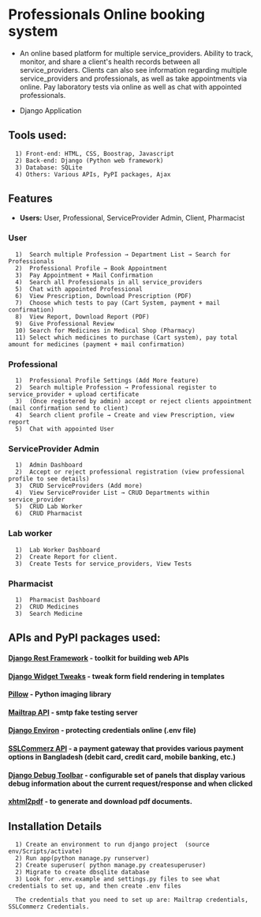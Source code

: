 # Professionals Online booking system

- An online based platform for multiple service_providers. Ability to track, monitor, and share a client's health records between all service_providers. Clients can also see information regarding multiple service_providers and professionals, as well as take appointments via online. Pay laboratory tests via online as well as chat with appointed professionals.

- Django Application

## Tools used:

      1) Front-end: HTML, CSS, Boostrap, Javascript
      2) Back-end: Django (Python web framework)
      3) Database: SQLite
      4) Others: Various APIs, PyPI packages, Ajax

## Features

- **Users:** User, Professional, ServiceProvider Admin, Client, Pharmacist

### User

      1)  Search multiple Profession → Department List → Search for Professionals
      2)  Professional Profile → Book Appointment
      3)  Pay Appointment + Mail Confirmation
      4)  Search all Professionals in all service_providers
      5)  Chat with appointed Professional
      6)  View Prescription, Download Prescription (PDF)
      7)  Choose which tests to pay (Cart System, payment + mail confirmation)
      8)  View Report, Download Report (PDF)
      9)  Give Professional Review
      10) Search for Medicines in Medical Shop (Pharmacy)
      11) Select which medicines to purchase (Cart system), pay total amount for medicines (payment + mail confirmation)

### Professional

      1)  Professional Profile Settings (Add More feature)
      2)  Search multiple Profession → Professional register to service_provider + upload certificate
      3)  (Once registered by admin) accept or reject clients appointment (mail confirmation send to client)
      4)  Search client profile → Create and view Prescription, view report
      5)  Chat with appointed User

### ServiceProvider Admin

      1)  Admin Dashboard
      2)  Accept or reject professional registration (view professional profile to see details)
      3)  CRUD ServiceProviders (Add more)
      4)  View ServiceProvider List → CRUD Departments within service_provider
      5)  CRUD Lab Worker
      6)  CRUD Pharmacist

### Lab worker

      1)  Lab Worker Dashboard
      2)  Create Report for client.
      3)  Create Tests for service_providers, View Tests

### Pharmacist

      1)  Pharmacist Dashboard
      2)  CRUD Medicines
      3)  Search Medicine

## APIs and PyPI packages used:

#### [Django Rest Framework](https://www.django-rest-framework.org/#installation) - toolkit for building web APIs

#### [Django Widget Tweaks](https://pypi.org/project/django-widget-tweaks/) - tweak form field rendering in templates

#### [Pillow](https://pillow.readthedocs.io/en/stable/index.html) - Python imaging library

#### [Mailtrap API](https://mailtrap.io/blog/django-send-email/) - smtp fake testing server

#### [Django Environ](https://django-environ.readthedocs.io/en/latest/) - protecting credentials online (.env file)

#### [SSLCommerz API](https://github.com/sslcommerz/SSLCommerz-Python) - a payment gateway that provides various payment options in Bangladesh (debit card, credit card, mobile banking, etc.)

#### [Django Debug Toolbar](https://django-debug-toolbar.readthedocs.io/en/latest/installation.html) - configurable set of panels that display various debug information about the current request/response and when clicked

#### [xhtml2pdf](https://xhtml2pdf.readthedocs.io/en/latest/usage.html) - to generate and download pdf documents.

## Installation Details

      1) Create an environment to run django project  (source env/Scripts/activate)
      2) Run app(python manage.py runserver)
      2) Create superuser( python manage.py createsuperuser)
      2) Migrate to create dbsqlite database
      3) Look for .env.example and settings.py files to see what credentials to set up, and then create .env files

      The credentials that you need to set up are: Mailtrap credentials, SSLCommerz Credentials.
